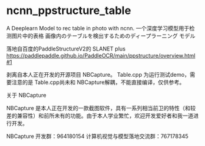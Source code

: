 # ncnn_ppstructure_table
A Deeplearn Model to rec table in photo with ncnn. 
一个深度学习模型用于检测图片中的表格 
画像内のテーブルを検出するためのディープラーニング モデル

落地自百度的PaddleStructureV2的 SLANET plus
https://paddlepaddle.github.io/PaddleOCR/main/ppstructure/overview.html#1

剥离自本人正在开发的开源项目 NBCapture。
Table.cpp 为运行测试demo，需要注意的是 Table.cpp尚未和 NBCapture解耦，不能直接编译，仅供参考。

关于 NBCapture

NBCapture 是本人正在开发的一款截图软件，具有一系列相当前卫的特性（和较差的兼容性）和前所未有的功能。由于本人学业繁忙，欢迎开发爱好者和我一道进行开发。

NBCapture 开发群：964180154
计算机视觉与模型落地交流群：767178345

